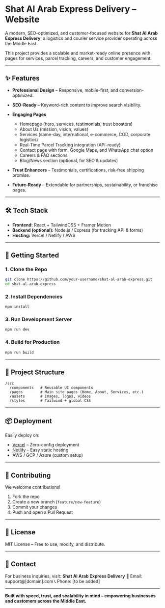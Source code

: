# Shat Al Arab Express Delivery – Website

A modern, SEO-optimized, and customer-focused website for **Shat Al Arab Express Delivery**, a logistics and courier service provider operating across the Middle East.

This project provides a scalable and market-ready online presence with pages for services, parcel tracking, careers, and customer engagement.

---

## ✨ Features

* **Professional Design** – Responsive, mobile-first, and conversion-optimized.
* **SEO-Ready** – Keyword-rich content to improve search visibility.
* **Engaging Pages**

  * Homepage (hero, services, testimonials, trust boosters)
  * About Us (mission, vision, values)
  * Services (same-day, international, e-commerce, COD, corporate logistics)
  * Real-Time Parcel Tracking integration (API-ready)
  * Contact page with form, Google Maps, and WhatsApp chat option
  * Careers & FAQ sections
  * Blog/News section (optional, for SEO & updates)
* **Trust Enhancers** – Testimonials, certifications, risk-free shipping promise.
* **Future-Ready** – Extendable for partnerships, sustainability, or franchise pages.

---

## 🛠️ Tech Stack

* **Frontend:** React + TailwindCSS + Framer Motion
* **Backend (optional):** Node.js / Express (for tracking API & forms)
* **Hosting:** Vercel / Netlify / AWS

---

## 🚀 Getting Started

### 1. Clone the Repo

```bash
git clone https://github.com/your-username/shat-al-arab-express.git
cd shat-al-arab-express
```

### 2. Install Dependencies

```bash
npm install
```

### 3. Run Development Server

```bash
npm run dev
```

### 4. Build for Production

```bash
npm run build
```

---

## 📂 Project Structure

```
/src
  /components   # Reusable UI components
  /pages        # Main site pages (Home, About, Services, etc.)
  /assets       # Images, logos, videos
  /styles       # Tailwind + global CSS
```

---

## 📦 Deployment

Easily deploy on:

* [Vercel](https://vercel.com/) – Zero-config deployment
* [Netlify](https://www.netlify.com/) – Easy static hosting
* AWS / GCP / Azure (custom setup)

---

## 🤝 Contributing

We welcome contributions!

1. Fork the repo
2. Create a new branch (`feature/new-feature`)
3. Commit your changes
4. Push and open a Pull Request

---

## 📜 License

MIT License – Free to use, modify, and distribute.

---

## 📧 Contact

For business inquiries, visit:
**Shat Al Arab Express Delivery**
📩 Email: support@[domain].com
📞 Phone: [to be added]

---

**Built with speed, trust, and scalability in mind – empowering businesses and customers across the Middle East.**
